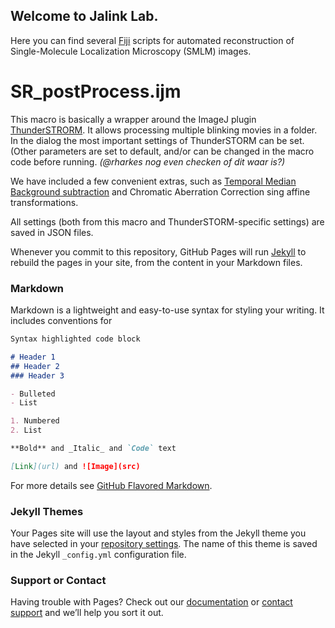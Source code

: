 ## Welcome to Jalink Lab.

Here you can find several [Fiji](https://fiji.sc) scripts for automated reconstruction of Single-Molecule Localization Microscopy (SMLM) images.

# SR_postProcess.ijm
This macro is basically a wrapper around the ImageJ plugin [ThunderSTRORM](https://zitmen.github.io/thunderstorm/).
It allows processing multiple blinking movies in a folder. In the dialog the most important settings of ThunderSTORM can be set. (Other parameters are set to default, and/or can be changed in the macro code before running. _(@rharkes nog even checken of dit waar is?)_

We have included a few convenient extras, such as [Temporal Median Background subtraction](https://www.nature.com/articles/srep03854) and Chromatic Aberration Correction sing affine transformations.

All settings (both from this macro and ThunderSTORM-specific settings) are saved in JSON files.



Whenever you commit to this repository, GitHub Pages will run [Jekyll](https://jekyllrb.com/) to rebuild the pages in your site, from the content in your Markdown files.

### Markdown

Markdown is a lightweight and easy-to-use syntax for styling your writing. It includes conventions for

```markdown
Syntax highlighted code block

# Header 1
## Header 2
### Header 3

- Bulleted
- List

1. Numbered
2. List

**Bold** and _Italic_ and `Code` text

[Link](url) and ![Image](src)
```

For more details see [GitHub Flavored Markdown](https://guides.github.com/features/mastering-markdown/).

### Jekyll Themes

Your Pages site will use the layout and styles from the Jekyll theme you have selected in your [repository settings](https://github.com/Jalink-lab/Jalink-lab.github.io/settings). The name of this theme is saved in the Jekyll `_config.yml` configuration file.

### Support or Contact

Having trouble with Pages? Check out our [documentation](https://help.github.com/categories/github-pages-basics/) or [contact support](https://github.com/contact) and we’ll help you sort it out.
